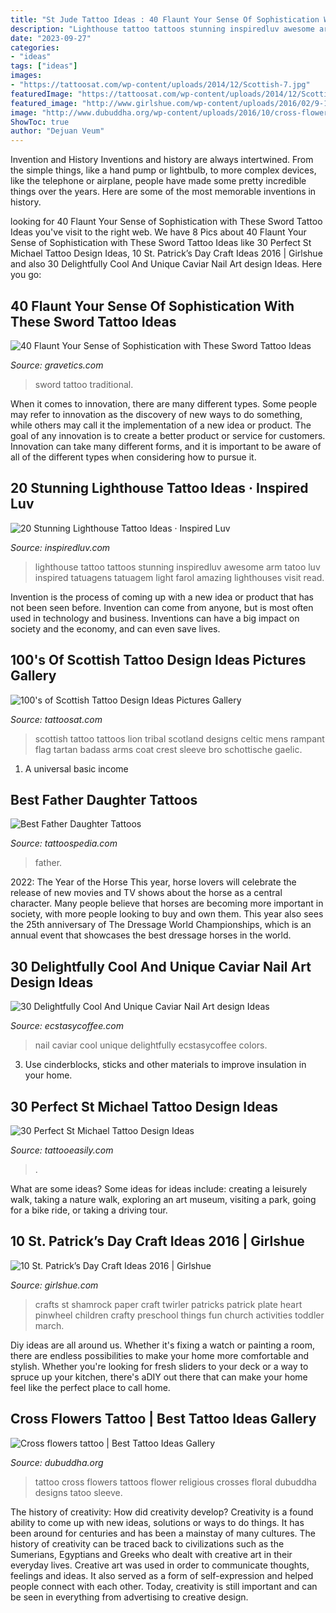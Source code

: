 ```yaml
---
title: "St Jude Tattoo Ideas : 40 Flaunt Your Sense Of Sophistication With These Sword Tattoo Ideas"
description: "Lighthouse tattoo tattoos stunning inspiredluv awesome arm tatoo luv inspired tatuagens tatuagem light farol amazing lighthouses visit read"
date: "2023-09-27"
categories:
- "ideas"
tags: ["ideas"]
images:
- "https://tattoosat.com/wp-content/uploads/2014/12/Scottish-7.jpg"
featuredImage: "https://tattoosat.com/wp-content/uploads/2014/12/Scottish-7.jpg"
featured_image: "http://www.girlshue.com/wp-content/uploads/2016/02/9-1.jpg"
image: "http://www.dubuddha.org/wp-content/uploads/2016/10/cross-flowers-tattoo-by-umtattoo-728x909.jpg"
ShowToc: true
author: "Dejuan Veum"
---
```



Invention and History
Inventions and history are always intertwined. From the simple things, like a hand pump or lightbulb, to more complex devices, like the telephone or airplane, people have made some pretty incredible things over the years. Here are some of the most memorable inventions in history.

	

		
looking for 40 Flaunt Your Sense of Sophistication with These Sword Tattoo Ideas you've visit to the right web. We have 8 Pics about 40 Flaunt Your Sense of Sophistication with These Sword Tattoo Ideas like 30 Perfect St Michael Tattoo Design Ideas, 10 St. Patrick’s Day Craft Ideas 2016 | Girlshue and also 30 Delightfully Cool And Unique Caviar Nail Art design Ideas. Here you go:
		
    
## 40 Flaunt Your Sense Of Sophistication With These Sword Tattoo Ideas

<img loading=lazy src="https://www.gravetics.com/wp-content/uploads/2017/04/swordtattoo-classictattoo-tradition-traditional.jpg" onerror="this.onerror=null;this.src='https://tse3.mm.bing.net/th?id=OIP.606V4pbEnRcFLTghPga0jgHaHa&amp;pid=15.1';" alt="40 Flaunt Your Sense of Sophistication with These Sword Tattoo Ideas">

_Source: gravetics.com_

>sword tattoo traditional. 

	

When it comes to innovation, there are many different types. Some people may refer to innovation as the discovery of new ways to do something, while others may call it the implementation of a new idea or product. The goal of any innovation is to create a better product or service for customers. Innovation can take many different forms, and it is important to be aware of all of the different types when considering how to pursue it.

    
## 20 Stunning Lighthouse Tattoo Ideas · Inspired Luv

<img loading=lazy src="http://www.inspiredluv.com/wp-content/uploads/2016/12/amazing-Lighthouse-Tattoos-and-Meanings.jpg" onerror="this.onerror=null;this.src='https://tse2.mm.bing.net/th?id=OIP.LzXeSpD1MUvQvD33WNi1VAHaMN&amp;pid=15.1';" alt="20 Stunning Lighthouse Tattoo Ideas · Inspired Luv">

_Source: inspiredluv.com_

>lighthouse tattoo tattoos stunning inspiredluv awesome arm tatoo luv inspired tatuagens tatuagem light farol amazing lighthouses visit read. 

	

Invention is the process of coming up with a new idea or product that has not been seen before. Invention can come from anyone, but is most often used in technology and business. Inventions can have a big impact on society and the economy, and can even save lives.

    
## 100&#039;s Of Scottish Tattoo Design Ideas Pictures Gallery

<img loading=lazy src="https://tattoosat.com/wp-content/uploads/2014/12/Scottish-7.jpg" onerror="this.onerror=null;this.src='https://tse4.mm.bing.net/th?id=OIP.OyWIe3m_I9v97de6ojHp9gHaLI&amp;pid=15.1';" alt="100&#039;s of Scottish Tattoo Design Ideas Pictures Gallery">

_Source: tattoosat.com_

>scottish tattoo tattoos lion tribal scotland designs celtic mens rampant flag tartan badass arms coat crest sleeve bro schottische gaelic. 

	

1. A universal basic income

    
## Best Father Daughter Tattoos

<img loading=lazy src="http://tattoospedia.com/wp-content/uploads/2016/02/1454515629_thumb.jpeg" onerror="this.onerror=null;this.src='https://tse4.mm.bing.net/th?id=OIP.q1ZAemh0VMQ_M1aHAdvXqgHaLL&amp;pid=15.1';" alt="Best Father Daughter Tattoos">

_Source: tattoospedia.com_

>father. 

	

2022: The Year of the Horse
This year, horse lovers will celebrate the release of new movies and TV shows about the horse as a central character. Many people believe that horses are becoming more important in society, with more people looking to buy and own them. This year also sees the 25th anniversary of The Dressage World Championships, which is an annual event that showcases the best dressage horses in the world.

    
## 30 Delightfully Cool And Unique Caviar Nail Art Design Ideas

<img loading=lazy src="https://i1.wp.com/www.ecstasycoffee.com/wp-content/uploads/2017/01/Caviar-nail-art-designs11.jpg?resize=550%2C733" onerror="this.onerror=null;this.src='https://tse2.mm.bing.net/th?id=OIP.fnCPJi3RNl19X0eTyQ3IIQHaJ3&amp;pid=15.1';" alt="30 Delightfully Cool And Unique Caviar Nail Art design Ideas">

_Source: ecstasycoffee.com_

>nail caviar cool unique delightfully ecstasycoffee colors. 

	

3. Use cinderblocks, sticks and other materials to improve insulation in your home.

    
## 30 Perfect St Michael Tattoo Design Ideas

<img loading=lazy src="http://www.tattooeasily.com/wp-content/uploads/2014/10/st-michael-tattoos.jpg" onerror="this.onerror=null;this.src='https://tse2.mm.bing.net/th?id=OIP.IjySNKwuEd-65lM-0-as1gHaHZ&amp;pid=15.1';" alt="30 Perfect St Michael Tattoo Design Ideas">

_Source: tattooeasily.com_

>. 

	

What are some ideas?
Some ideas for ideas include: creating a leisurely walk, taking a nature walk, exploring an art museum, visiting a park, going for a bike ride, or taking a driving tour.

    
## 10 St. Patrick’s Day Craft Ideas 2016 | Girlshue

<img loading=lazy src="http://www.girlshue.com/wp-content/uploads/2016/02/9-1.jpg" onerror="this.onerror=null;this.src='https://tse3.mm.bing.net/th?id=OIP.MYHWSaMmsFCsPjynjnvq2QHaKX&amp;pid=15.1';" alt="10 St. Patrick’s Day Craft Ideas 2016 | Girlshue">

_Source: girlshue.com_

>crafts st shamrock paper craft twirler patricks patrick plate heart pinwheel children crafty preschool things fun church activities toddler march. 

	

Diy ideas are all around us. Whether it's fixing a watch or painting a room, there are endless possibilities to make your home more comfortable and stylish. Whether you're looking for fresh sliders to your deck or a way to spruce up your kitchen, there's aDIY out there that can make your home feel like the perfect place to call home.

    
## Cross Flowers Tattoo | Best Tattoo Ideas Gallery

<img loading=lazy src="http://www.dubuddha.org/wp-content/uploads/2016/10/cross-flowers-tattoo-by-umtattoo-728x909.jpg" onerror="this.onerror=null;this.src='https://tse1.mm.bing.net/th?id=OIP.tExDEVFFCPIL18uy-m9RIAHaJP&amp;pid=15.1';" alt="Cross flowers tattoo | Best Tattoo Ideas Gallery">

_Source: dubuddha.org_

>tattoo cross flowers tattoos flower religious crosses floral dubuddha designs tatoo sleeve. 

	

The history of creativity: How did creativity develop?
Creativity is a found ability to come up with new ideas, solutions or ways to do things. It has been around for centuries and has been a mainstay of many cultures. The history of creativity can be traced back to civilizations such as the Sumerians, Egyptians and Greeks who dealt with creative art in their everyday lives. Creative art was used in order to communicate thoughts, feelings and ideas. It also served as a form of self-expression and helped people connect with each other. Today, creativity is still important and can be seen in everything from advertising to creative design.

